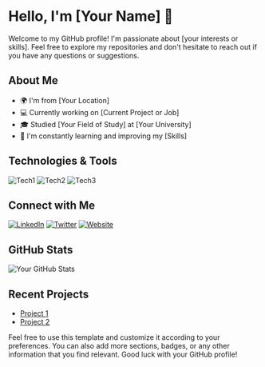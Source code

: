 # Hello, I'm [Your Name] 👋

Welcome to my GitHub profile! I'm passionate about [your interests or skills]. Feel free to explore my repositories and don't hesitate to reach out if you have any questions or suggestions.

## About Me

- 🌍 I'm from [Your Location]
- 💻 Currently working on [Current Project or Job]
- 🎓 Studied [Your Field of Study] at [Your University]
- 🌱 I'm constantly learning and improving my [Skills]

## Technologies & Tools

![Tech1](https://img.shields.io/badge/-Tech1-333333?style=flat&logo=tech1)
![Tech2](https://img.shields.io/badge/-Tech2-333333?style=flat&logo=tech2)
![Tech3](https://img.shields.io/badge/-Tech3-333333?style=flat&logo=tech3)

## Connect with Me

[![LinkedIn](https://img.shields.io/badge/LinkedIn-YourLinkedIn-blue)](https://www.linkedin.com/in/yourlinkedin/)
[![Twitter](https://img.shields.io/badge/Twitter-YourTwitter-blue)](https://twitter.com/yourtwitter)
[![Website](https://img.shields.io/badge/Website-YourWebsite-blue)](https://www.yourwebsite.com/)

## GitHub Stats

![Your GitHub Stats](https://github-readme-stats.vercel.app/api?username=yourusername&show_icons=true&hide=prs&theme=radical)

## Recent Projects

- [Project 1](https://github.com/yourusername/project1)
- [Project 2](https://github.com/yourusername/project2)

Feel free to use this template and customize it according to your preferences. You can also add more sections, badges, or any other information that you find relevant. Good luck with your GitHub profile!
